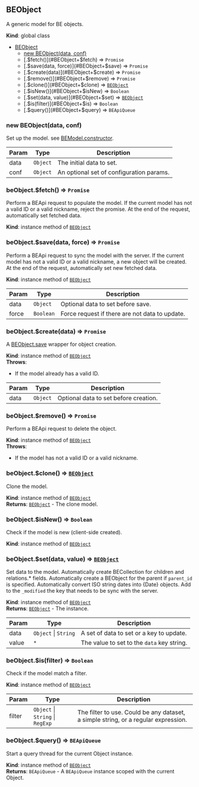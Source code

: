 <a name="BEObject"></a>
## BEObject
A generic model for BE objects.

**Kind**: global class  

* [BEObject](#BEObject)
  * [new BEObject(data, conf)](#new_BEObject_new)
  * [.$fetch()](#BEObject+$fetch) ⇒ <code>Promise</code>
  * [.$save(data, force)](#BEObject+$save) ⇒ <code>Promise</code>
  * [.$create(data)](#BEObject+$create) ⇒ <code>Promise</code>
  * [.$remove()](#BEObject+$remove) ⇒ <code>Promise</code>
  * [.$clone()](#BEObject+$clone) ⇒ <code>[BEObject](#BEObject)</code>
  * [.$isNew()](#BEObject+$isNew) ⇒ <code>Boolean</code>
  * [.$set(data, value)](#BEObject+$set) ⇒ <code>[BEObject](#BEObject)</code>
  * [.$is(filter)](#BEObject+$is) ⇒ <code>Boolean</code>
  * [.$query()](#BEObject+$query) ⇒ <code>BEApiQueue</code>

<a name="new_BEObject_new"></a>
### new BEObject(data, conf)
Set up the model.
see [BEModel.constructor](BEModel.constructor).


| Param | Type | Description |
| --- | --- | --- |
| data | <code>Object</code> | The initial data to set. |
| conf | <code>Object</code> | An optional set of configuration params. |

<a name="BEObject+$fetch"></a>
### beObject.$fetch() ⇒ <code>Promise</code>
Perform a BEApi request to populate the model.
If the current model has not a valid ID or a valid nickname, reject the promise.
At the end of the request, automatically set fetched data.

**Kind**: instance method of <code>[BEObject](#BEObject)</code>  
<a name="BEObject+$save"></a>
### beObject.$save(data, force) ⇒ <code>Promise</code>
Perform a BEApi request to sync the model with the server.
If the current model has not a valid ID or a valid nickname, a new object will be created.
At the end of the request, automatically set new fetched data.

**Kind**: instance method of <code>[BEObject](#BEObject)</code>  

| Param | Type | Description |
| --- | --- | --- |
| data | <code>Object</code> | Optional data to set before save. |
| force | <code>Boolean</code> | Force request if there are not data to update. |

<a name="BEObject+$create"></a>
### beObject.$create(data) ⇒ <code>Promise</code>
A [BEObject.save](BEObject.save) wrapper for object creation.

**Kind**: instance method of <code>[BEObject](#BEObject)</code>  
**Throws**:

- If the model already has a valid ID.


| Param | Type | Description |
| --- | --- | --- |
| data | <code>Object</code> | Optional data to set before creation. |

<a name="BEObject+$remove"></a>
### beObject.$remove() ⇒ <code>Promise</code>
Perform a BEApi request to delete the object.

**Kind**: instance method of <code>[BEObject](#BEObject)</code>  
**Throws**:

- If the model has not a valid ID or a valid nickname.

<a name="BEObject+$clone"></a>
### beObject.$clone() ⇒ <code>[BEObject](#BEObject)</code>
Clone the model.

**Kind**: instance method of <code>[BEObject](#BEObject)</code>  
**Returns**: <code>[BEObject](#BEObject)</code> - The clone model.  
<a name="BEObject+$isNew"></a>
### beObject.$isNew() ⇒ <code>Boolean</code>
Check if the model is new (client-side created).

**Kind**: instance method of <code>[BEObject](#BEObject)</code>  
<a name="BEObject+$set"></a>
### beObject.$set(data, value) ⇒ <code>[BEObject](#BEObject)</code>
Set data to the model.
Automatically create BECollection for children and relations.* fields.
Automatically create a BEObject for the parent if `parent_id` is specified.
Automatically convert ISO string dates into {Date} objects.
Add to the `_modified` the key that needs to be sync with the server.

**Kind**: instance method of <code>[BEObject](#BEObject)</code>  
**Returns**: <code>[BEObject](#BEObject)</code> - The instance.  

| Param | Type | Description |
| --- | --- | --- |
| data | <code>Object</code> &#124; <code>String</code> | A set of data to set or a key to update. |
| value | <code>\*</code> | The value to set to the `data` key string. |

<a name="BEObject+$is"></a>
### beObject.$is(filter) ⇒ <code>Boolean</code>
Check if the model match a filter.

**Kind**: instance method of <code>[BEObject](#BEObject)</code>  

| Param | Type | Description |
| --- | --- | --- |
| filter | <code>Object</code> &#124; <code>String</code> &#124; <code>RegExp</code> | The filter to use. Could be any dataset, a simple string, or a regular expression. |

<a name="BEObject+$query"></a>
### beObject.$query() ⇒ <code>BEApiQueue</code>
Start a query thread for the current Object instance.

**Kind**: instance method of <code>[BEObject](#BEObject)</code>  
**Returns**: <code>BEApiQueue</code> - A `BEApiQueue` instance scoped with the current Object.  
